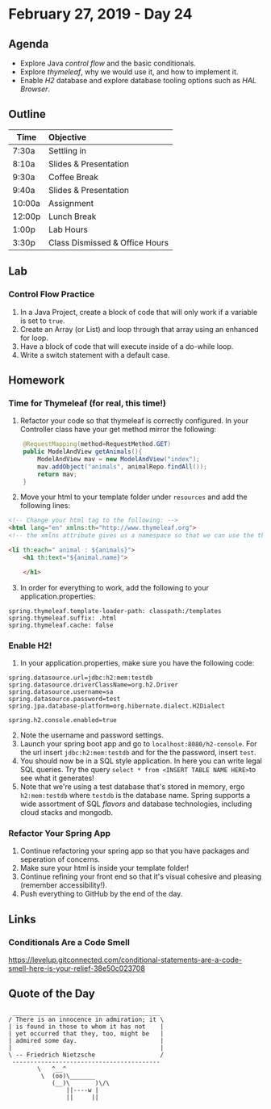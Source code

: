 # February 27, 2019 - Day 24


## Agenda

- Explore Java *control flow* and the basic conditionals. 
- Explore *thymeleaf*, why we would use it, and how to implement it. 
- Enable *H2* database and explore database tooling options such as *HAL Browser*. 

## Outline

| Time   | Objective                        |
| -------|:---------------------------------|
| 7:30a  | Settling in                      |
| 8:10a  | Slides & Presentation            |
| 9:30a  | Coffee Break                     |
| 9:40a  | Slides & Presentation            |
| 10:00a | Assignment                       |
| 12:00p | Lunch Break                      |
| 1:00p  | Lab Hours                        |
| 3:30p  | Class Dismissed & Office Hours   |

## Lab

### Control Flow Practice

1. In a Java Project, create a block of code that will only work if a variable is set to `true`.
2. Create an Array (or List) and loop through that array using an enhanced for loop. 
3. Have a block of code that will execute inside of a do-while loop.
4. Write a switch statement with a default case. 

## Homework

### Time for Thymeleaf (for real, this time!)

1. Refactor your code so that thymeleaf is correctly configured. In your Controller class have your get method mirror the following:

```Java
    @RequestMapping(method=RequestMethod.GET)
    public ModelAndView getAnimals(){
        ModelAndView mav = new ModelAndView("index");
        mav.addObject("animals", animalRepo.findAll());
        return mav;
    }
```

2. Move your html to your template folder under `resources` and add the following lines:

```HTML
<!-- Change your html tag to the following: -->
<html lang="en" xmlns:th="http://www.thymeleaf.org">
<!-- the xmlns attribute gives us a namespace so that we can use the th attribute -->

<li th:each=" animal : ${animals}">
    <h1 th:text="${animal.name}">

    </h1>

```

3. In order for everything to work, add the following to your application.properties: 


 ```.properties
spring.thymeleaf.template-loader-path: classpath:/templates
spring.thymeleaf.suffix: .html
spring.thymeleaf.cache: false

```

### Enable H2! 

1. In your application.properties, make sure you have the following code:
```.properties
spring.datasource.url=jdbc:h2:mem:testdb
spring.datasource.driverClassName=org.h2.Driver
spring.datasource.username=sa
spring.datasource.password=test
spring.jpa.database-platform=org.hibernate.dialect.H2Dialect

spring.h2.console.enabled=true
```
2. Note the username and password settings. 
3. Launch your spring boot app and go to `localhost:8080/h2-console`. For the url insert `jdbc:h2:mem:testdb` and for the the password, insert `test`. 
4. You should now be in a SQL style application. In here you can write legal SQL queries. Try the query `select * from <INSERT TABLE NAME HERE>`to see what it generates! 
5. Note that we're using a test database that's stored in memory, ergo `h2:mem:testdb` where `testdb` is the database name. Spring supports a wide assortment of SQL *flavors* and database technologies, including cloud stacks and mongodb. 

### Refactor Your Spring App

1. Continue refactoring your spring app so that you have packages and seperation of concerns. 
2. Make sure your html is inside your template folder! 
3. Continue refining your front end so that it's visual cohesive and pleasing (remember accessibility!). 
4. Push everything to GitHub by the end of the day.  


## Links

### Conditionals Are a Code Smell

https://levelup.gitconnected.com/conditional-statements-are-a-code-smell-here-is-your-relief-38e50c023708


## Quote of the Day 
````
 _________________________________________
/ There is an innocence in admiration; it \
| is found in those to whom it has not    |
| yet occurred that they, too, might be   |
| admired some day.                       |
|                                         |
\ -- Friedrich Nietzsche                  /
 -----------------------------------------
        \   ^__^
         \  (oo)\_______
            (__)\       )\/\
                ||----w |
                ||     ||

````